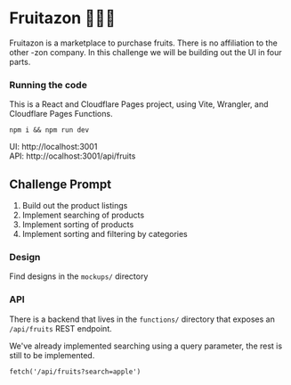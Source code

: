 # Fruitazon 🍓🍓🍓

Fruitazon is a marketplace to purchase fruits. There is no affiliation to the other -zon company. In this challenge we will be building out the UI in four parts.
<br>

### Running the code

This is a React and Cloudflare Pages project, using Vite, Wrangler, and Cloudflare Pages Functions.

```
npm i && npm run dev
```

UI: http://localhost:3001  
API: http://ocalhost:3001/api/fruits

## Challenge Prompt

1. Build out the product listings
2. Implement searching of products
3. Implement sorting of products
4. Implement sorting and filtering by categories

### Design

Find designs in the `mockups/` directory

### API

There is a backend that lives in the `functions/` directory that exposes an `/api/fruits` REST endpoint.

We've already implemented searching using a query parameter, the rest is still to be implemented.

```
fetch('/api/fruits?search=apple')
```
